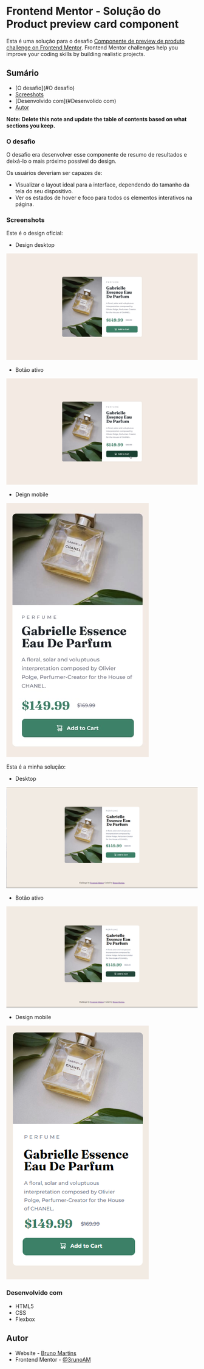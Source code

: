 # Frontend Mentor - Solução do Product preview card component

Esta é uma solução para o desafio [Componente de preview de produto challenge on Frontend Mentor](https://www.frontendmentor.io/challenges/product-preview-card-component-GO7UmttRfa). Frontend Mentor challenges help you improve your coding skills by building realistic projects. 

## Sumário

- [O desafio](#O desafio)
- [Screeshots](#Screenshots)
- [Desenvolvido com](#Desenvolido com)
- [Autor](#Autor)

**Note: Delete this note and update the table of contents based on what sections you keep.**

### O desafio

O desafio era desenvolver esse componente de resumo de resultados e deixá-lo o mais próximo possível do design.

Os usuários deveriam ser capazes de:
- Visualizar o layout ideal para a interface, dependendo do tamanho da tela do seu dispositivo.
- Ver os estados de hover e foco para todos os elementos interativos na página.

### Screenshots

Este é o design oficial:
- Design desktop

![](design-oficial/desktop-design.jpg)

- Botão ativo

![](design-oficial/active-states.jpg)

- Deign mobile

![](design-oficial/mobile-design.jpg)



Esta é a minha solução:

- Desktop

![](design-final/Desktop-final-desing.png)

- Botão ativo

![](design-final/desktop-hove-focus-state.png)

- Design mobile

![](design-final/Mobile-final-desing.png)

### Desenvolvido com

- HTML5
- CSS
- Flexbox

## Autor

- Website - [Bruno Martins](https://www.github.com/3runoAM)
- Frontend Mentor - [@3runoAM](https://www.frontendmentor.io/profile/3runoAM)